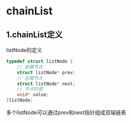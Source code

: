 # chainList #

## 1.chainList定义 ##

listNode的定义
```c
typedef struct listNode {
    // 前置节点
    struct listNode* prev;
    // 后置节点
    struct listNode* next;
    // 节点的值
    void* value;
}listNode;  
```
多个listNode可以通过prev和next指针组成双端链表
